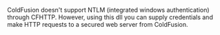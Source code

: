 ColdFusion doesn't support NTLM (integrated windows authentication) through CFHTTP. However, using this dll you can supply credentials and make HTTP requests to a secured web server from ColdFusion.